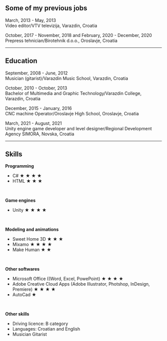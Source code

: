 ## Some of my previous jobs
March, 2013 - May, 2013 <br>
Video editor/VTV televizija, Varazdin, Croatia

October, 2017 - November, 2018 and February, 2020 - December, 2020 <br>
Prepress tehnician/Birotehnik d.o.o., Oroslavje, Croatia

---

## Education
September, 2008 - June, 2012 <br>
Musician (gitarist)/Varazdin Music School, Varazdin, Croatia

October, 2010 - October, 2013 <br>
Bachelor of Multimedia and Graphic Technology/Varazdin College, Varazdin, Croatia

December, 2015 - January, 2016 <br>
CNC machine Operator/Oroslavje High School, Oroslavje, Croatia

March, 2021 - August, 2021 <br>
Unity engine game developer and level designer/Regional Development Agency SIMORA, Novska, Croatia

---

## Skills
<b> Programming </b> <br>
- C# &#9733; &#9733; &#9733; &#9733; 
- HTML &#9733; &#9733; &#9733; 

<br>

<b> Game engines </b> <br>
- Unity  &#9733;  &#9733;  &#9733;  &#9733; 

<br>

<b> Modeling and animations </b> <br>
- Sweet Home 3D &#9733; &#9733; &#9733;
- Mixamo &#9733; &#9733; &#9733; &#9733;
- Make Human &#9733; &#9733;

<br>

<b> Other softwares </b> <br>
- Microsoft Office ((Word, Excel, PowePoint) &#9733; &#9733; &#9733; &#9733; 
- Adobe Creative Cloud Apps (Adobe Illustrator, Photshop, InDesign, Premiere)  &#9733;  &#9733;  &#9733;  &#9733; 
- AutoCad &#9733; 

<br>

<b> Other skills </b> <br>
- Driving licence: B category
- Languages: Croatian and English
- Musician Gitarist
